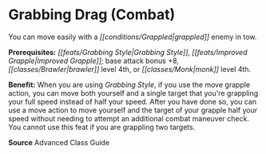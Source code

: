 ﻿---
cssclass: [feats]

---
# Grabbing Drag (Combat)

You can move easily with a _[[conditions/Grappled|grappled]]_ enemy in tow.

**Prerequisites:** _[[feats/Grabbing Style|Grabbing Style]]_, _[[feats/Improved Grapple|Improved Grapple]]_; base attack bonus +8, _[[classes/Brawler|brawler]]_ level 4th, or _[[classes/Monk|monk]]_ level 4th.

**Benefit:** When you are using _Grabbing Style_, if you use the move grapple action, you can move both yourself and a single target that you're grappling your full speed instead of half your speed. After you have done so, you can use a move action to move yourself and the target of your grapple half your speed without needing to attempt an additional combat maneuver check. You cannot use this feat if you are grappling two targets.

**Source** Advanced Class Guide